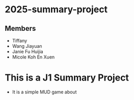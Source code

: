 # 2025-summary-project

## Members
- Tiffany
- Wang Jiayuan
- Janie Fu Huijia
- Micole Koh En Xuen

# This is a J1 Summary Project
- It is a simple MUD game about 
